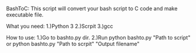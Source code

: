 BashToC:
This script will convert your bash script to C code and make executable 
file.

What you need:
1.)Python 3
2.)Scrpit
3.)gcc

How to use:
1.)Go to bashto.py dir.
2.)Run python bashto.py "Path to script"
or
python bashto.py "Path to scrpit" "Output filename"

